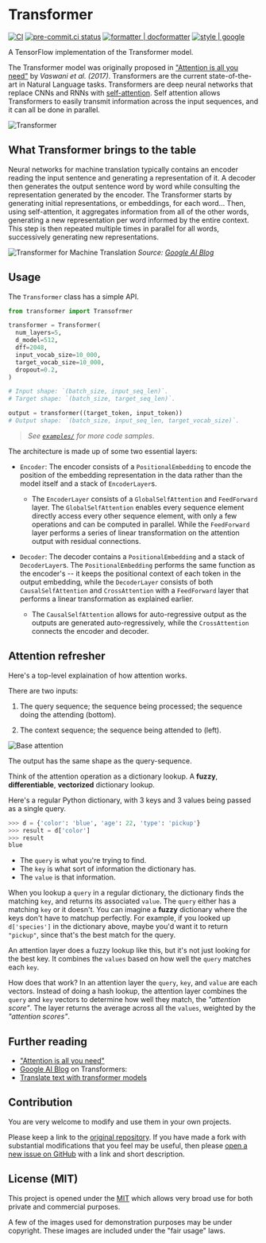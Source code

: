<!--
 Copyright (c) 2022 Victor I. Afolabi

 This software is released under the MIT License.
 https://opensource.org/licenses/MIT
-->

# Transformer

[![CI](https://github.com/victor-iyi/transformer/actions/workflows/ci.yaml/badge.svg)](https://github.com/victor-iyi/transformer/actions/workflows/ci.yaml)
[![pre-commit.ci status](https://results.pre-commit.ci/badge/github/victor-iyi/transformer/main.svg)](https://results.pre-commit.ci/latest/github/victor-iyi/transformer/main)
[![formatter | docformatter](https://img.shields.io/badge/%20formatter-docformatter-fedcba.svg)](https://github.com/PyCQA/docformatter)
[![style | google](https://img.shields.io/badge/%20style-google-3666d6.svg)](https://google.github.io/styleguide/pyguide.html#s3.8-comments-and-docstrings)

A TensorFlow implementation of the Transformer model.

The Transformer model was originally proposed in ["Attention is all you need"]
by *Vaswani et al. (2017)*. Transformers are the current state-of-the-art in
Natural Language tasks. Transformers are deep neural networks that replace CNNs
and RNNs with [self-attention]. Self attention allows Transformers to easily
transmit information across the input sequences, and it can all be done in parallel.

![Transformer](./images/transformer.png)

## What Transformer brings to the table

Neural networks for machine translation typically contains an encoder reading the
input sentence and generating a representation of it. A decoder then generates the
output sentence word by word while consulting the representation generated by the
encoder. The Transformer starts by generating initial representations, or embeddings,
for each word... Then, using self-attention, it aggregates information from all
of the other words, generating a new representation per word informed by the
entire context. This step is then repeated multiple times in parallel for all words,
successively generating new representations.

![Transformer for Machine Translation](./images/transformer-for-machine-translation.gif)
*Source: [Google AI Blog]*

## Usage

The `Transformer` class has a simple API.

```python
from transformer import Transofrmer

transformer = Transformer(
  num_layers=5,
  d_model=512,
  dff=2048,
  input_vocab_size=10_000,
  target_vocab_size=10_000,
  dropout=0.2,
)

# Input shape: `(batch_size, input_seq_len)`.
# Target shape: `(batch_size, target_seq_len)`.

output = transformer((target_token, input_token))
# Output shape: `(batch_size, input_seq_len, target_vocab_size)`.
```

> *See [`examples/`] for more code samples*.

The architecture is made up of some two essential layers:

- `Encoder`: The encoder consists of a `PositionalEmbedding` to encode the position
of the embedding representation in the data rather than the model itself and a
stack of `EncoderLayer`s.
  - The `EncoderLayer` consists of a `GlobalSelfAttention` and `FeedForward` layer.
  The `GlobalSelfAttention` enables every sequence element directly access every
  other sequence element, with only a few operations and can be computed in parallel.
  While the `FeedForward` layer performs a series of linear transformation on the
  attention output with residual connections.

- `Decoder`: The decoder contains a `PositionalEmbedding` and a stack of
`DecoderLayer`s. The `PositionalEmbedding` performs the same function as the encoder's
-- it keeps the positional context of each token in the output embedding, while
the `DecoderLayer` consists of both `CausalSelfAttention` and `CrossAttention` with
a `FeedForward` layer that performs a linear transformation as explained earlier.
  - The `CausalSelfAttention` allows for auto-regressive output as the outputs
  are generated auto-regressively, while the `CrossAttention` connects the encoder
  and decoder.

## Attention refresher

Here's a top-level explaination of how attention works.

There are two inputs:

1. The query sequence; the sequence being processed; the sequence doing the attending
(bottom).

1. The context sequence; the sequence being attended to (left).

![Base attention](./images/base-attention.png)

The output has the same shape as the query-sequence.

Think of the attention operation as a dictionary lookup. A **fuzzy**, **differentiable**,
**vectorized** dictionary lookup.

Here's a regular Python dictionary, with 3 keys and 3 values being passed as a
single query.

```python
>>> d = {'color': 'blue', 'age': 22, 'type': 'pickup'}
>>> result = d['color']
>>> result
blue
```

- The `query` is what you're trying to find.
- The `key` is what sort of information the dictionary has.
- The `value` is that information.

When you lookup a `query` in a regular dictionary, the dictionary finds the matching
`key`, and returns its associated `value`. The `query` either has a matching `key`
or it doesn't. You can imagine a **fuzzy** dictionary where the keys don't have
to matchup perfectly. For example, if you looked up `d['species']` in the dictionary
above, maybe you'd want it to return `"pickup"`, since that's the best match for
the query.

An attention layer does a fuzzy lookup like this, but it's not just looking for
the best key. It combines the `values` based on how well the `query` matches each
`key`.

How does that work? In an attention layer the `query`, `key`, and `value` are
each vectors. Instead of doing a hash lookup, the attention layer combines the
`query` and `key` vectors to determine how well they match, the *"attention score"*.
The layer returns the average across all the `values`, weighted by the
*"attention scores"*.

## Further reading

- ["Attention is all you need"]
- [Google AI Blog] on Transformers:
- [Translate text with transformer models]

["Attention is all you need"]: https://arxiv.org/abs/1706.03762
[Google AI Blog]: https://ai.googleblog.com/2017/08/transformer-novel-neural-network.html
[Translate text with transformer models]: https://www.tensorflow.org/text/tutorials/transformer
[self-attention]: https://developers.google.com/machine-learning/glossary#self-attention
[`examples/`]: ./examples/

## Contribution

You are very welcome to modify and use them in your own projects.

Please keep a link to the [original repository]. If you have made a fork with
substantial modifications that you feel may be useful, then please [open a new
issue on GitHub][issues] with a link and short description.

## License (MIT)

This project is opened under the [MIT][license] which allows very
broad use for both private and commercial purposes.

A few of the images used for demonstration purposes may be under copyright.
These images are included under the "fair usage" laws.

[original repository]: https://github.com/victor-iyi/transformer
[issues]: https://github.com/victor-iyi/transformer/issues
[license]: ./LICENSE
